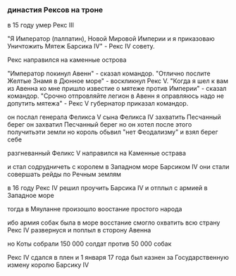 ### династия Рексов на троне

в 15 году умер Рекс III

"Я Император (палпатин), Новой Мировой Империи и я приказоваю Уничтожить Мятеж Барсика IV" - Рекс IV совету.

Рекс направился на каменные острова

"Император покинул Авенн" - сказал командор.
"Отлично послите Желтые Знамя в Дюнное море" - воскликнул Рекс V.
"Когда я шел к вам из Авенна ко мне пришло известие о мятеже против Империи" - сказал командор.
"Срочно отпровляйте легион в Авенн я оправляюсь надо не допутить мятежа" - Рекс V губернатор приказал командор.

он послал генерала Феликса V сына Феликса IV захватить Песчанный берег он захватил Песчанный берег но он хотел после этого получитьэти земли
но король обьвил "нет Феодализму" и взял берег себе

разгневанный Феликс V направился на Каменные острава

и стал содрудничеть с королем в Западном море Барсиком IV они стали совершать рейды по Речным землям

в 16 году Рекс IV решил проучить Барсика IV и отплыл с армией в Западное море

тогда в Мяуланне произошло воостание простого народа

ибо армия собак была в море восстание смогло охватить всю страну Рекс IV развернуся и поплыл в сторону Авенна

но Коты собрали 150 000 солдат против 50 000 собак

Рекс IV сдался в плен и 1 января 17 года был казнен за Государственную измену королю Барсику IV
